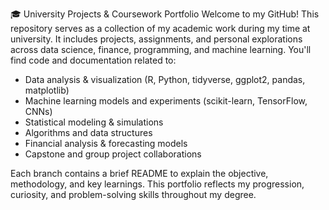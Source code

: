 🎓 University Projects & Coursework Portfolio
Welcome to my GitHub! This repository serves as a collection of my academic work during my time at university. It includes projects, assignments, and personal explorations across data science, finance, programming, and machine learning.
You'll find code and documentation related to:

- Data analysis & visualization (R, Python, tidyverse, ggplot2, pandas, matplotlib)
- Machine learning models and experiments (scikit-learn, TensorFlow, CNNs)
- Statistical modeling & simulations
- Algorithms and data structures
- Financial analysis & forecasting models
- Capstone and group project collaborations

Each branch contains a brief README to explain the objective, methodology, and key learnings. This portfolio reflects my progression, curiosity, and problem-solving skills throughout my degree.
